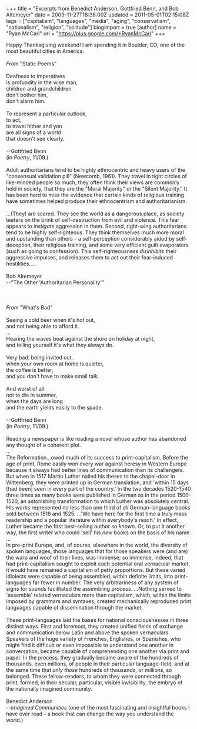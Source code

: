 +++
title = "Excerpts from Benedict Anderson, Gottfried Benn, and Bob Altemeyer"
date = 2009-11-27T18:36:00Z
updated = 2011-05-01T02:15:08Z
tags = ["capitalism", "languages", "media", "aging", "conservatism", "nationalism", "religion", "solitude"]
blogimport = true
[author]
	name = "Ryan McCarl"
	uri = "https://plus.google.com/+RyanMcCarl"
+++

Happy Thanksgiving weekend!  I am spending it in Boulder, CO, one of the most beautiful cities in America.<br /><br /><em>From</em> "Static Poems"<br /><br />Deafness to imperatives<br />is profundity in the wise man,<br />children and grandchildren<br />don't bother him,<br />don't alarm him.<br /><br />To represent a particular outlook,<br />to act,<br />to travel hither and yon<br />are all signs of a world<br />that doesn't see clearly.<br /><br />--Gottfried Benn<br />(in <em>Poetry</em>, 11/09.)<br /><br />Adult authoritarians tend to be highly ethnocentric and heavy users of the "consensual validation pill" (Newcomb, 1961).  They travel in tight circles of like-minded people so much, they often think their views are commonly held in society, that they are the "Moral Majority" or the "Silent Majority."  It has been hard to miss the evidence that certain kinds of religious training have sometimes helped produce their ethnocentrism and authoritarianism.  <br /><br />...(They) are scared.  They see the world as a dangerous place, as society teeters on the brink of self-destruction from evil and violence.  This fear appears to <em>instigate</em> aggression in them.  Second, right-wing authoritarians tend to be highly self-righteous.  They think themselves much more moral and upstanding than others - a self-perception considerably aided by self-deception, their religious training, and some very efficient guilt evaporators (such as going to confession).  This self-righteousness <em>disinhibits</em> their aggressive impulses, and releases them to act out their fear-induced hostilities....<br /><br />Bob Altemeyer<br />--"The Other 'Authoritarian Personality'"<br /><br /><a name='more'></a><br /><br /><em>From</em> "What's Bad"<br /><br />Seeing a cold beer when it's hot out,<br />and not being able to afford it.<br />...<br />Hearing the waves beat against the shore on holiday at night,<br />and telling yourself it's what they always do.<br /><br />Very bad: being invited out,<br />when your own room at home is quieter,<br />the coffee is better,<br />and you don't have to make small talk.<br /><br />And worst of all:<br />not to die in summer,<br />when the days are long<br />and the earth yields easily to the spade.<br /><br />--Gottfried Benn<br />(in <em>Poetry</em>, 11/09.)<br /><br />Reading a newspaper is like reading a novel whose author has abandoned any thought of a coherent plot.<br />...<br />The Reformation...owed much of its success to print-capitalism.  Before the age of print, Rome easily won every war against heresy in Western Europe because it always had better lines of communication than its challengers.  But when in 1517 Martin Luther nailed his theses to the chapel-door in Wittenberg, they were printed up in German translation, and 'within 15 days [had been] seen in every part of the country.'  In the two decades 1520-1540 three times as many books were published in German as in the period 1500-1520, an astonishing transformation to which Luther was absolutely central.  His works represented no less than one third of <em>all</em> German-language books sold between 1518 and 1525.  ...'We have here for the first time a truly mass readership and a popular literature within everybody's reach.'  In effect, Luther became the first best-selling author <em>so known</em>.  Or, to put it another way, the first writer who could 'sell' his <em>new</em> books on the basis of his name.<br />...<br />In pre-print Europe, and, of course, elsewhere in the world, the diversity of spoken languages, those languages that for those speakers were (and are) the warp and woof of their lives, was immense; so immense, indeed, that had print-capitalism sought to exploit each potential oral vernacular market, it would have remained a capitalism of petty proportions.  But these varied idiolects were capable of being assembled, within definite limits, into print-languages far fewer in number.  The very arbitrariness of any system of signs for sounds facilitated the assembling process.  ...Nothing served to 'assemble' related vernaculars more than capitalism, which, within the limits imposed by grammars and syntaxes, created mechanically reproduced print languages capable of dissemination through the market.<br /><br />These print-languages laid the bases for national consciousnesses in three distinct ways.  First and foremost, they created unified fields of exchange and communication below Latin and above the spoken vernaculars.  Speakers of the huge variety of Frenches, Englishes, or Spanishes, who might find it difficult or even impossible to understand one another in conversation, became capable of comprehending one another via print and paper.  In the process, they gradually became aware of the hundreds of thousands, even millions, of people in their particular language-field, and at the same time that <em>only those</em> hundreds of thousands, or millions, so belonged.  These fellow-readers, to whom they were connected through print, formed, in their secular, particular, visible invisibility, the embryo of the nationally imagined community.<br /><br />Benedict Anderson<br />--<em>Imagined Communities</em> (one of the most fascinating and insightful books I have ever read - a book that can change the way you understand the world.)
